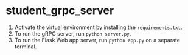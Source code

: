 # student_grpc_server

1. Activate the virtual environment by installing the `requirements.txt`.
2. To run the gRPC server, run `python server.py`.
3. To run the Flask Web app server, run `python app.py` on a separate terminal.
